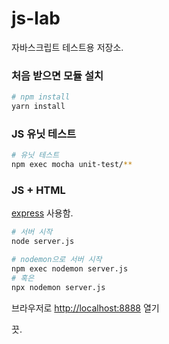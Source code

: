 # js-lab

자바스크립트 테스트용 저장소.

### 처음 받으면 모듈 설치

```bash
# npm install
yarn install
```

### JS 유닛 테스트

```bash
# 유닛 테스트
npm exec mocha unit-test/**
```

### JS + HTML

[express](https://expressjs.com) 사용함.

```bash
# 서버 시작
node server.js

# nodemon으로 서버 시작
npm exec nodemon server.js
# 혹은
npx nodemon server.js
```

브라우저로 [http://localhost:8888](http://localhost:8888) 열기

끗.
